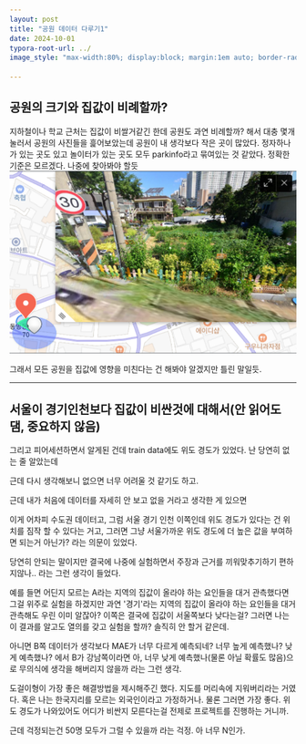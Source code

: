 ```yaml
---
layout: post
title: "공원 데이터 다루기1"
date: 2024-10-01
typora-root-url: ../
image_style: "max-width:80%; display:block; margin:1em auto; border-radius:10px; box-shadow:0px 4px 8px rgba(0,0,0,0.8);"

---
```


## 공원의 크기와 집값이 비례할까?

지하철이나 학교 근처는 집값이 비쌀거같긴 한데 공원도 과연 비례할까? 해서 대충 몇개 눌러서 공원의 사진들을 흝어보았는데 공원이 내 생각보다 작은 곳이 많았다. 정자하나가 있는 곳도 있고 놀이터가 있는 곳도 모두 parkinfo라고 묶여있는 것 같았다. 정확한 기준은 모르겠다. 나중에 찾아봐야 할듯  
![image-20241002154805808](/assets/img/image-20241002154805808.png)

그래서 모든 공원을 집값에 영향을 미친다는 건 해봐야 알겠지만 틀린 말일듯.

----

## 서울이 경기인천보다 집값이 비싼것에 대해서(안 읽어도 댐, 중요하지 않음)

그리고 피어세션하면서 알게된 건데 train data에도 위도 경도가 있었다. 난 당연히 없는 줄 알았는데

근데 다시 생각해보니 없으면 너무 어려울 것 같기도 하고.

근데 내가 처음에 데이터를 자세히 안 보고 없을 거라고 생각한 게 있으면 

이게 어차피 수도권 데이터고, 그럼 서울 경기 인천 이쪽인데 위도 경도가 있다는 건 위치를 짐작 할 수 있다는 거고, 그러면 그냥 서울가까운 위도 경도에 더 높은 값을 부여하면 되는거 아닌가? 라는 의문이 있었다. 

당연히 안되는 말이지만 결국에 나중에 실험하면서 주장과 근거를 끼워맞추기하기 편하지않나.. 라는 그런 생각이 들었다.

예를 들면 어딘지 모르는 A라는 지역의 집값이 올라야 하는 요인들을 대거 관측했다면 그걸 위주로 실험을 하겠지만 과연 '경기'라는 지역의 집값이 올라야 하는 요인들을 대거 관측해도 우린 이미 알잖아? 이쪽은 결국에 집값이 서울쪽보다 낮다는걸? 그러면 나는 이 결과를 알고도 열의를 갖고 실험을 할까? 솔직히 안 할거 같은데.

아니면 B쪽 데이터가 생각보다 MAE가 너무 다르게 예측되네? 너무 높게 예측했나? 낮게 예측했나? 에서 B가 강남쪽이라면 아, 너무 낮게 예측했나(물론 아닐 확률도 많음)으로 무의식에 생각을 해버리지 않을까 라는 그런 생각.

도걸이형이 가장 좋은 해결방법을 제시해주긴 했다. 지도를 머리속에 지워버리라는 거였다. 혹은 나는 한국지리를 모르는 외국인이라고 가정하거나. 물론 그러면 가장 좋다. 위도 경도가 나와있어도 어디가 비싼지 모른다는걸 전제로 프로젝트를 진행하는 거니까.

근데 걱정되는건 50명 모두가 그럴 수 있을까 라는 걱정. 아 너무 N인가. 



